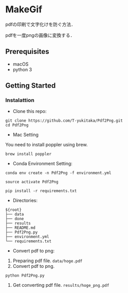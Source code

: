 # MakeGif

pdfの印刷で文字化けを防ぐ方法．

pdfを一度pngの画像に変換する．

## Prerequisites
- macOS
- python 3

## Getting Started
### Instalattion
- Clone this repo:
```
git clone https://github.com/T-yukitaka/Pdf2Png.git
cd Pdf2Png
```

- Mac Setting

You need to install poppler using brew.
```
brew install poppler
```

- Conda Environment Setting:
```
conda env create -n Pdf2Png -f environment.yml

source activate Pdf2Png

pip install -r requirements.txt
```

- Directories:
```
${root}
├── data
├── done
├── results
├── README.md
├── Pdf2Png.py
├── environment.yml
└── requirements.txt
```

- Convert pdf to png:
1. Preparing pdf file.
`data/hoge.pdf`
1. Convert pdf to png.
```
python Pdf2Png.py
```
1. Get converting pdf file.
`results/hoge_png.pdf`